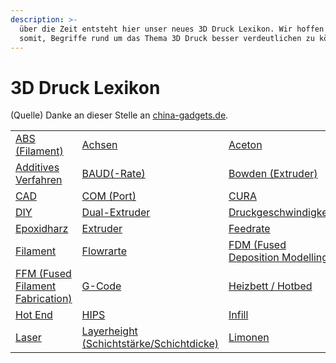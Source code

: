 ```yaml
---
description: >-
  über die Zeit entsteht hier unser neues 3D Druck Lexikon. Wir hoffen euch
  somit, Begriffe rund um das Thema 3D Druck besser verdeutlichen zu können.
---
```


# 3D Druck Lexikon

(Quelle) Danke an dieser Stelle an [china-gadgets.de](https://www.china-gadgets.de).

|                                                                                        |                                                                                                         |                                                                                                            |
| -------------------------------------------------------------------------------------- | ------------------------------------------------------------------------------------------------------- | ---------------------------------------------------------------------------------------------------------- |
| [ABS (Filament)](3d-druck-lexikon/abs-filament.md)                                     | [Achsen](https://app.gitbook.com/o/knKgiS29xlZlTBHFJ3Jg/s/v3pPxILVKjgOIWX5yN8Q/)                        | [Aceton](3d-druck-lexikon/aceton.md)                                                                       |
| [Additives Verfahren](3d-druck-lexikon/additives-verfahren.md)                         | [BAUD(-Rate)](https://app.gitbook.com/o/knKgiS29xlZlTBHFJ3Jg/s/v3pPxILVKjgOIWX5yN8Q/)                   | [Bowden (Extruder)](3d-druck-lexikon/bowden-extruder.md)                                                   |
| [CAD](3d-druck-lexikon/cad.md)                                                         | [COM (Port)](3d-druck-lexikon/com-port.md)                                                              | [CURA](3d-druck-lexikon/cura.md)                                                                           |
| [DIY](3d-druck-lexikon/diy.md)                                                         | [Dual-Extruder](3d-druck-lexikon/dual-extruder.md)                                                      | [Druckgeschwindigkeit](3d-druck-lexikon/druckgeschwindigkeit.md)                                           |
| [Epoxidharz](3d-druck-lexikon/epoxidharz.md)                                           | [Extruder](3d-druck-lexikon/extruder.md)                                                                | [Feedrate](3d-druck-lexikon/feedrate.md)                                                                   |
| [Filament](3d-druck-lexikon/filament.md)                                               | [Flowrarte](3d-druck-lexikon/flowrate.md)                                                               | [FDM (Fused Deposition Modelling)](https://app.gitbook.com/o/knKgiS29xlZlTBHFJ3Jg/s/v3pPxILVKjgOIWX5yN8Q/) |
| [FFM (Fused Filament Fabrication)](3d-druck-lexikon/ffm-fused-filament-fabrication.md) | [G-Code](3d-druck-lexikon/g-code.md)                                                                    | [Heizbett / Hotbed](https://app.gitbook.com/o/knKgiS29xlZlTBHFJ3Jg/s/v3pPxILVKjgOIWX5yN8Q/)                |
| [Hot End](3d-druck-lexikon/hot-end.md)                                                 | [HIPS](3d-druck-lexikon/hips.md)                                                                        | [Infill](https://app.gitbook.com/o/knKgiS29xlZlTBHFJ3Jg/s/v3pPxILVKjgOIWX5yN8Q/)                           |
| [Laser](https://app.gitbook.com/o/knKgiS29xlZlTBHFJ3Jg/s/v3pPxILVKjgOIWX5yN8Q/)        | [Layerheight (Schichtstärke/Schichtdicke)](3d-druck-lexikon/layerheight-schichtstaerke-schichtdicke.md) | [Limonen](https://app.gitbook.com/o/knKgiS29xlZlTBHFJ3Jg/s/v3pPxILVKjgOIWX5yN8Q/)                          |


